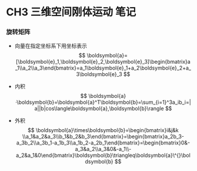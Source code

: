 # CH3 三维空间刚体运动 笔记



### 旋转矩阵

+ 向量在指定坐标系下用坐标表示
  $$
  \boldsymbol{a}=[\boldsymbol{e}_1,\boldsymbol{e}_2,\boldsymbol{e}_3]\begin{bmatrix}a_1\\a_2\\a_3\end{bmatrix}=a_1\boldsymbol{e}_1+a_2\boldsymbol{e}_2+a_3\boldsymbol{e}_3
  $$

+ 内积
  $$
  \boldsymbol{a}·\boldsymbol{b}=\boldsymbol{a}^T\boldsymbol{b}=\sum_{i=1}^3a_ib_i=|a||b|cos\langle\boldsymbol{a},\boldsymbol{b}\rangle
  $$

+ 外积
  $$
  \boldsymbol{a}\times\boldsymbol{b}=\begin{bmatrix}i&j&k \\a_1&a_2&a_3\\b_1&b_2&b_3\end{bmatrix}=\begin{bmatrix}a_2b_3-a_3b_2\\a_3b_1-a_1b_3\\a_1b_2-a_2b_1\end{bmatrix}=\begin{bmatrix}0&-a_3&a_2\\a_3&0&-a_1\\-a_2&a_1&0\end{bmatrix}\boldsymbol{b}\triangleq\boldsymbol{a}\^{}\boldsymbol{b}
  $$